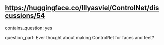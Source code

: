 ## https://huggingface.co/lllyasviel/ControlNet/discussions/54

contains_question: yes

question_part: Ever thought about making ControlNet for faces and feet?